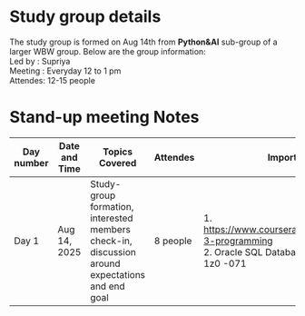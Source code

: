 # Study group details
The study group is formed on Aug 14th from <b>Python&AI</b> sub-group of a larger WBW group. Below are the group information:<br>
Led by : Supriya<br>
Meeting : Everyday 12 to 1 pm<br>
Attendes: 12-15 people<br>

# Stand-up meeting Notes

| Day number | Date and Time | Topics Covered | Attendes | Important links/info | 
|------------|---------------|----------------|----------|----------------------|
| Day 1 | Aug 14, 2025 | Study-group formation, interested members check-in, discussion around expectations and end goal | 8 people | 1. https://www.coursera.org/specializations/python-3-programming <br> 2. Oracle SQL Database Associate Certification 1z0 -071 |
